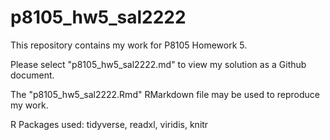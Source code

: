 # p8105_hw5_sal2222

This repository contains my work for P8105 Homework 5.

Please select "p8105_hw5_sal2222.md" to view my solution as a Github document.

The "p8105_hw5_sal2222.Rmd" RMarkdown file may be used to reproduce my work.

R Packages used:
tidyverse, readxl, viridis, knitr
